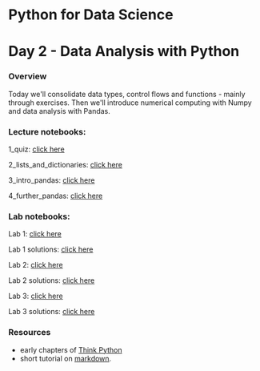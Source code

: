 
# Python for Data Science
# Day 2 - Data Analysis with Python
### Overview
Today we'll consolidate data types, control flows and functions - mainly through exercises. Then we'll introduce numerical computing with Numpy and data analysis with Pandas.

### Lecture notebooks:

1_quiz: [click here](https://colab.research.google.com/github/worldbank/Python-for-Data-Science/blob/master/June_2021_ETEC/day_2/1_quiz.ipynb)

2_lists_and_dictionaries: [click here](https://colab.research.google.com/github/worldbank/Python-for-Data-Science/blob/master/June_2021_ETEC/day_2/)

3_intro_pandas: [click here](https://colab.research.google.com/github/worldbank/Python-for-Data-Science/blob/master/June_2021_ETEC/day_2/3_intro_pandas.ipynb)

4_further_pandas: [click here](https://colab.research.google.com/github/worldbank/Python-for-Data-Science/blob/master/June_2021_ETEC/day_2/4_further_pandas.ipynb)

### Lab notebooks:
Lab 1: [click here](https://colab.research.google.com/github/worldbank/Python-for-Data-Science/blob/master/June_2021_ETEC/day_2/lab_1_pandas.ipynb)

Lab 1 solutions: [click here](https://colab.research.google.com/github/worldbank/Python-for-Data-Science/blob/master/June_2021_ETEC/day_2//lab_1_pandas_solutions.ipynb)

Lab 2: [click here](https://colab.research.google.com/github/worldbank/Python-for-Data-Science/blob/master/June_2021_ETEC/day_2/lab_1.ipynb)

Lab 2 solutions: [click here](https://colab.research.google.com/github/worldbank/Python-for-Data-Science/blob/master/June_2021_ETEC/day_2//lab_1_solutions.ipynb)

Lab 3: [click here](https://colab.research.google.com/github/worldbank/Python-for-Data-Science/blob/master/June_2021_ETEC/day_2/lab_2.ipynb)

Lab 3 solutions: [click here](https://colab.research.google.com/github/worldbank/Python-for-Data-Science/blob/master/June_2021_ETEC/day_2//lab_2_solutions.ipynb)

### Resources
* early chapters of [Think Python](http://greenteapress.com/thinkpython2/thinkpython2.pdf)
* short tutorial on [markdown](https://commonmark.org/help/).
